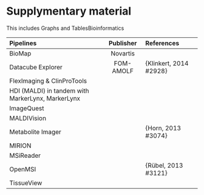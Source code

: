 # Supplymentary material
This includes Graphs and TablesBioinformatics 

Pipelines|Publisher|References
:--- | :---: | :---
BioMap | Novartis | 
Datacube Explorer | FOM-AMOLF | {Klinkert, 2014 #2928}
FlexImaging & ClinProTools | |
HDI (MALDI) in tandem with MarkerLynx, MarkerLynx || 
ImageQuest || 
MALDIVision | | 
Metabolite Imager | | {Horn, 2013 #3074}
MIRION ||
MSiReader ||
OpenMSI || {Rübel, 2013 #3121}
TissueView | |